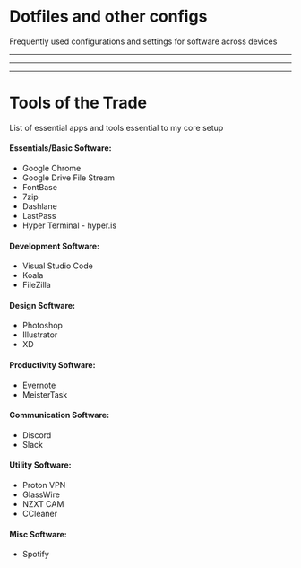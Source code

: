 # Dotfiles and other configs
Frequently used configurations and settings for software across devices


---
---
---


# Tools of the Trade
List of essential apps and tools essential to my core setup

#### Essentials/Basic Software:
* Google Chrome
* Google Drive File Stream
* FontBase
* 7zip
* Dashlane
* LastPass
* Hyper Terminal - hyper.is

#### Development Software:
* Visual Studio Code
* Koala
* FileZilla

#### Design Software:
* Photoshop
* Illustrator
* XD

#### Productivity Software:
* Evernote
* MeisterTask

#### Communication Software:
* Discord
* Slack

#### Utility Software:
* Proton VPN
* GlassWire
* NZXT CAM
* CCleaner

#### Misc Software:
* Spotify

